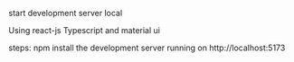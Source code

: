 start development server local

Using react-js Typescript and material ui

steps:
npm install
the development server running on http://localhost:5173
